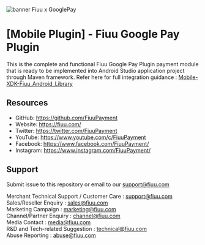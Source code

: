 <!--
 # license: Copyright © 2011-2023 Razer Merchant Services Sdn Bhd. All Rights Reserved. 
 -->

![banner Fiuu x GooglePay](https://github.com/FiuuPayment/FiuuGooglePayPlugin/assets/5105608/1f273ad1-475b-473d-bca3-8a5d2c1dffa4)


# [Mobile Plugin] - Fiuu Google Pay Plugin

This is the complete and functional Fiuu Google Pay Plugin payment module that is ready to be implemented into Android Studio application project through Maven framework.
Refer here for full integration guidance : [Mobile-XDK-Fiuu_Android_Library](https://github.com/FiuuPayment/Mobile-XDK-Fiuu_Android_Library?tab=readme-ov-file#google-pay)

## Resources
- GitHub:     https://github.com/FiuuPayment
- Website:    https://fiuu.com/
- Twitter:    https://twitter.com/FiuuPayment
- YouTube:    https://www.youtube.com/c/FiuuPayment
- Facebook:   https://www.facebook.com/FiuuPayment/
- Instagram:  https://www.instagram.com/FiuuPayment/

## Support

Submit issue to this repository or email to our support@fiuu.com

Merchant Technical Support / Customer Care : support@fiuu.com<br>
Sales/Reseller Enquiry : sales@fiuu.com<br>
Marketing Campaign : marketing@fiuu.com<br>
Channel/Partner Enquiry : channel@fiuu.com<br>
Media Contact : media@fiuu.com<br>
R&D and Tech-related Suggestion : technical@fiuu.com<br>
Abuse Reporting : abuse@fiuu.com
